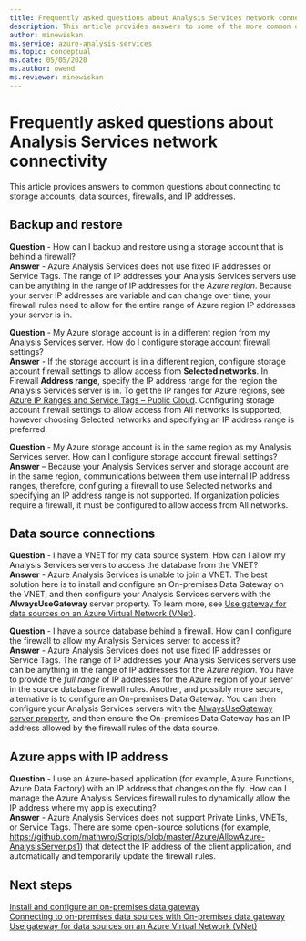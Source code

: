 ```yaml
---
title: Frequently asked questions about Analysis Services network connectivity | Microsoft Docs
description: This article provides answers to some of the more common questions about Analysis Services network connectivity.
author: minewiskan
ms.service: azure-analysis-services
ms.topic: conceptual
ms.date: 05/05/2020
ms.author: owend
ms.reviewer: minewiskan
---
```


# Frequently asked questions about Analysis Services network connectivity

This article provides answers to common questions about connecting to storage accounts, data sources, firewalls, and IP addresses.

## Backup and restore

**Question** - How can I backup and restore using a storage account that is behind a firewall?   
**Answer** - Azure Analysis Services does not use fixed IP addresses or Service Tags. The range of IP addresses your Analysis Services servers use can be anything in the range of IP addresses for the *Azure region*. Because your server IP addresses are variable and can change over time, your firewall rules need to allow for the entire range of Azure region IP addresses your server is in.

**Question** - My Azure storage account is in a different region from my Analysis Services server. How do I configure storage account firewall settings?   
**Answer** - If the storage account is in a different region, configure storage account firewall settings to allow access from **Selected networks**. In Firewall **Address range**, specify the IP address range for the region the Analysis Services server is in. To get the IP ranges for Azure regions, see [Azure IP Ranges and Service Tags – Public Cloud](https://www.microsoft.com/download/details.aspx?id=56519). Configuring storage account firewall settings to allow access from All networks is supported, however choosing Selected networks and specifying an IP address range is preferred. 

**Question** - My Azure storage account is in the same region as my Analysis Services server. How can I configure storage account firewall settings?   
**Answer** – Because your Analysis Services server and storage account are in the same region, communications between them use internal IP address ranges, therefore, configuring a firewall to use Selected networks and specifying an IP address range is not supported. If organization policies require a firewall, it must be configured to allow access from All networks.


## Data source connections

**Question** - I have a VNET for my data source system. How can I allow my Analysis Services servers to access the database from the VNET?   
**Answer** - Azure Analysis Services is unable to join a VNET. The best solution here is to install and configure an On-premises Data Gateway on the VNET, and then configure your Analysis Services servers with the **AlwaysUseGateway** server property. To learn more, see [Use gateway for data sources on an Azure Virtual Network (VNet)](analysis-services-vnet-gateway.md).

**Question** - I have a source database behind a firewall. How can I configure the firewall to allow my Analysis Services server to access it?   
**Answer** - Azure Analysis Services does not use fixed IP addresses or Service Tags. The range of IP addresses your Analysis Services servers use can be anything in the range of IP addresses for the *Azure region*. You  have to provide the *full range* of IP addresses for the Azure region of your server in the source database firewall rules. Another, and possibly more secure, alternative is to configure an On-premises Data Gateway. You can then configure your Analysis Services servers with the [AlwaysUseGateway server property](analysis-services-vnet-gateway.md#configure-alwaysusegateway-property), and then ensure the On-premises Data Gateway has an IP address allowed by the firewall rules of the data source.

## Azure apps with IP address

**Question** - I use an Azure-based application (for example, Azure Functions, Azure Data Factory) with an IP address that changes on the fly. How can I manage the Azure Analysis Services firewall rules to dynamically allow the IP address where my app is executing?   
**Answer** - Azure Analysis Services does not support Private Links, VNETs, or Service Tags. There are some open-source solutions (for example, https://github.com/mathwro/Scripts/blob/master/Azure/AllowAzure-AnalysisServer.ps1) that detect the IP address of the client application, and automatically and temporarily update the firewall rules.


## Next steps

[Install and configure an on-premises data gateway](analysis-services-gateway-install.md)   
[Connecting to on-premises data sources with On-premises data gateway](analysis-services-gateway.md)   
[Use gateway for data sources on an Azure Virtual Network (VNet)](analysis-services-vnet-gateway.md)
